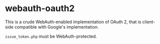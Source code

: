 webauth-oauth2
==============

This is a crude WebAuth-enabled implementation of OAuth 2, that is client-side compatible with Google's implementation.

`issue_token.php` must be WebAuth-protected.
